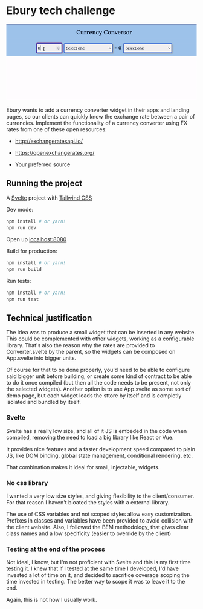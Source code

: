# Ebury tech challenge

![](demo_ebury.gif)

Ebury wants to add a currency converter widget in their apps and landing pages, so our clients can quickly know the exchange rate between a pair of currencies. Implement the functionality of a currency converter using FX rates from one of these open resources:

- http://exchangeratesapi.io/

- https://openexchangerates.org/

- Your preferred source

## Running the project

A [Svelte](https://svelte.dev) project with [Tailwind CSS](https://tailwindcss.com)

Dev mode:

```bash
npm install # or yarn!
npm run dev
```

Open up [localhost:8080](http://localhost:8080)

Build for production:

```bash
npm install # or yarn!
npm run build
```

Run tests:

```bash
npm install # or yarn!
npm run test
```

## Technical justification

The idea was to produce a small widget that can be inserted in any website. This could be complemented with other widgets, working as a configurable library. That's also the reason why the rates are provided to Converter.svelte by the parent, so the widgets can be composed on App.svelte into bigger units.

Of course for that to be done properly, you'd need to be able to configure said bigger unit before building, or create some kind of contract to be able to do it once compiled (but then all the code needs to be present, not only the selected widgets). Another option is to use App.svelte as some sort of demo page, but each widget loads the sttore by itself and is completly isolated and bundled by itself.

### Svelte

Svelte has a really low size, and all of it JS is embeded in the code when compiled, removing the need to load a big library like React or Vue.

It provides nice features and a faster development speed compared to plain JS, like DOM binding, global state management, conditional rendering, etc.

That combination makes it ideal for small, injectable, widgets.

### No css library

I wanted a very low size styles, and giving flexibility to the client/consumer. For that reason I haven't bloated the styles with a external library.

The use of CSS variables and not scoped styles allow easy customization. Prefixes in classes and variables have been provided to avoid collision with the client website. Also, I followed the BEM methodology, that gives clear class names and a low specificity (easier to override by the client)

### Testing at the end of the process

Not ideal, I know, but I'm not proficient with Svelte and this is my first time testing it. I knew that if I tested at the same time I developed, I'd have invested a lot of time on it, and decided to sacrifice coverage scoping the time invested in testing. The better way to scope it was to leave it to the end.

Again, this is not how I usually work.
